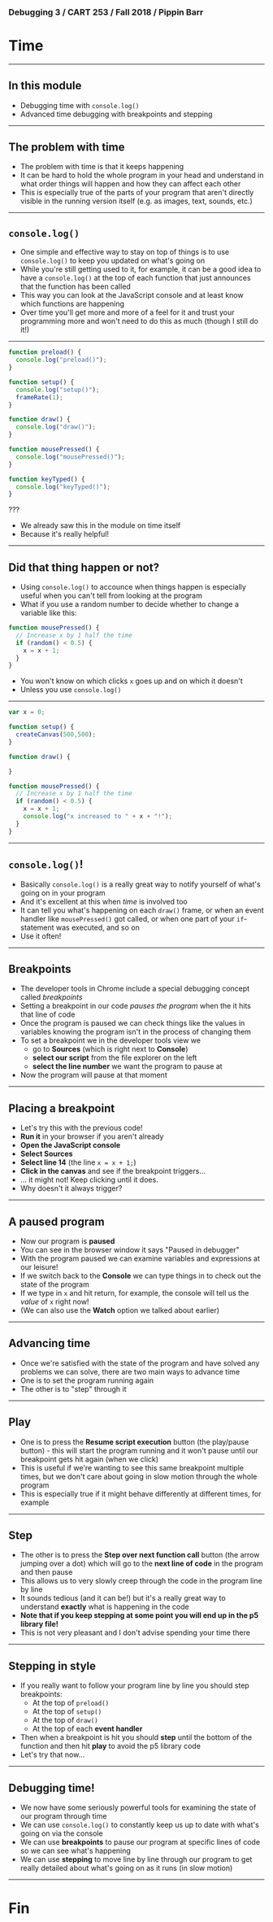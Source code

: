 ### Debugging 3 / CART 253 / Fall 2018 / Pippin Barr

# Time

---

## In this module

- Debugging time with `console.log()`
- Advanced time debugging with breakpoints and stepping

---

## The problem with time

- The problem with time is that it keeps happening
- It can be hard to hold the whole program in your head and understand in what order things will happen and how they can affect each other
- This is especially true of the parts of your program that aren't directly visible in the running version itself (e.g. as images, text, sounds, etc.)

---

## `console.log()`

- One simple and effective way to stay on top of things is to use `console.log()` to keep you updated on what's going on
- While you're still getting used to it, for example, it can be a good idea to have a `console.log()` at the top of each function that just announces that the function has been called
- This way you can look at the JavaScript console and at least know which functions are happening
- Over time you'll get more and more of a feel for it and trust your programming more and won't need to do this as much (though I still do it!)

---

```javascript
function preload() {
  console.log("preload()");
}

function setup() {
  console.log("setup()");
  frameRate(1);
}

function draw() {
  console.log("draw()");
}

function mousePressed() {
  console.log("mousePressed()");
}

function keyTyped() {
  console.log("keyTyped()");
}
```

???

- We already saw this in the module on time itself
- Because it's really helpful!

---

## Did that thing happen or not?

- Using `console.log()` to accounce when things happen is especially useful when you can't tell from looking at the program
- What if you use a random number to decide whether to change a variable like this:

```javascript
function mousePressed() {
  // Increase x by 1 half the time
  if (random() < 0.5) {
    x = x + 1;
  }
}
```

- You won't know on which clicks `x` goes up and on which it doesn't
- Unless you use `console.log()`

---

```javascript
var x = 0;

function setup() {
  createCanvas(500,500);
}

function draw() {

}

function mousePressed() {
  // Increase x by 1 half the time
  if (random() < 0.5) {
    x = x + 1;
    console.log("x increased to " + x + "!");
  }
}
```

---

## `console.log()`!

- Basically `console.log()` is a really great way to notify yourself of what's going on in your program
- And it's excellent at this when _time_ is involved too
- It can tell you what's happening on each `draw()` frame, or when an event handler like `mousePressed()` got called, or when one part of your `if`-statement was executed, and so on
- Use it often!

---

## Breakpoints

- The developer tools in Chrome include a special debugging concept called _breakpoints_
- Setting a breakpoint in our code _pauses the program_ when the it hits that line of code
- Once the program is paused we can check things like the values in variables knowing the program isn't in the process of changing them
- To set a breakpoint we in the developer tools view we
  - go to __Sources__ (which is right next to __Console__)
  - __select our script__ from the file explorer on the left
  - __select the line number__ we want the program to pause at
- Now the program will pause at that moment

---

## Placing a breakpoint

- Let's try this with the previous code!
- __Run it__ in your browser if you aren't already
- __Open the JavaScript console__
- __Select Sources__
- __Select line 14__ (the line `x = x + 1;`)
- __Click in the canvas__ and see if the breakpoint triggers...
- ... it might not! Keep clicking until it does.
- Why doesn't it always trigger?

---

## A paused program

- Now our program is __paused__
- You can see in the browser window it says "Paused in debugger"
- With the program paused we can examine variables and expressions at our leisure!
- If we switch back to the __Console__ we can type things in to check out the state of the program
- If we type in `x` and hit return, for example, the console will tell us the _value_ of `x` right now!
- (We can also use the __Watch__ option we talked about earlier)

---

## Advancing time

- Once we're satisfied with the state of the program and have solved any problems we can solve, there are two main ways to advance time
- One is to set the program running again
- The other is to "step" through it

---

## Play

- One is to press the __Resume script execution__ button (the play/pause button) - this will start the program running and it won't pause until our breakpoint gets hit again (when we click)
- This is useful if we're wanting to see this same breakpoint multiple times, but we don't care about going in slow motion through the whole program
- This is especially true if it might behave differently at different times, for example

---

## Step

- The other is to press the __Step over next function call__ button (the arrow jumping over a dot) which will go to the __next line of code__ in the program and then pause
- This allows us to very slowly creep through the code in the program line by line
- It sounds tedious (and it can be!) but it's a really great way to understand __exactly__ what is happening in the code
- __Note that if you keep stepping at some point you will end up in the p5 library file!__
- This is not very pleasant and I don't advise spending your time there

---

## Stepping in style

- If you really want to follow your program line by line you should step breakpoints:
  - At the top of `preload()`
  - At the top of `setup()`
  - At the top of `draw()`
  - At the top of each __event handler__
- Then when a breakpoint is hit you should __step__ until the bottom of the function and then hit __play__ to avoid the p5 library code
- Let's try that now...

---

## Debugging time!

- We now have some seriously powerful tools for examining the state of our program through time
- We can use `console.log()` to constantly keep us up to date with what's going on via the console
- We can use __breakpoints__ to pause our program at specific lines of code so we can see what's happening
- We can use __stepping__ to move line by line through our program to get really detailed about what's going on as it runs (in slow motion)

---

# Fin
